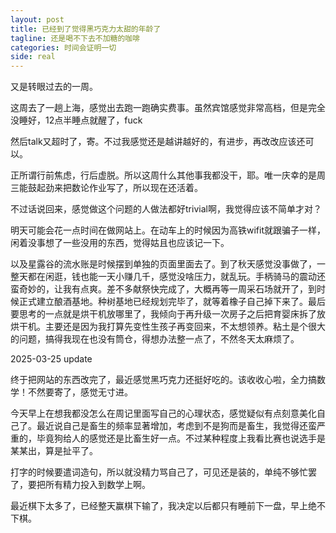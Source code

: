 ```yaml
---
layout: post
title: 已经到了觉得黑巧克力太甜的年龄了
tagline: 还是喝不下去不加糖的咖啡
categories: 时间会证明一切
side: real
---
```


又是转眼过去的一周。

这周去了一趟上海，感觉出去跑一跑确实费事。虽然宾馆感觉非常高档，但是完全没睡好，12点半睡点就醒了，fuck

然后talk又超时了，寄。不过我感觉还是越讲越好的，有进步，再改改应该还可以。

正所谓行前焦虑，行后虚脱。所以这周什么其他事我都没干，耶。唯一庆幸的是周三能鼓起劲来把数论作业写了，所以现在还活着。

不过话说回来，感觉做这个问题的人做法都好trivial啊，我觉得应该不简单才对？

明天可能会花一点时间在做网站上。在动车上的时候因为高铁wifit就跟骗子一样，闲着没事想了一些没用的东西，觉得姑且也应该记一下。

以及星露谷的流水账是时候摆到单独的页面里面去了。到了秋天感觉没事做了，一整天都在闲逛，钱也能一天小赚几千，感觉没啥压力，就乱玩。手柄骑马的震动还蛮奇妙的，让我有点爽。差不多献祭快完成了，大概再等一周采石场就开了，到时候正式建立酿酒基地。种树基地已经规划完毕了，就等着橡子自己掉下来了。最后要思考的一点就是烘干机放哪里了，我倾向于再升级一次房子之后把育婴床拆了放烘干机。主要还是因为我打算先变性生孩子再变回来，不太想领养。粘土是个很大的问题，搞得我现在也没有筒仓，得想办法整一点了，不然冬天太麻烦了。

2025-03-25 update

终于把网站的东西改完了，最近感觉黑巧克力还挺好吃的。该收收心啦，全力搞数学！不然要寄了，感觉无寸进。

今天早上在想我都没怎么在周记里面写自己的心理状态，感觉疑似有点刻意美化自己了。最近说自己是畜生的频率显著增加，考虑到不是狗而是畜生，我觉得还蛮严重的，毕竟狗给人的感觉还是比畜生好一点。不过某种程度上我看比赛也说选手是某某出，算是扯平了。

打字的时候要遣词造句，所以就没精力骂自己了，可见还是装的，单纯不够忙罢了，要把所有精力投入到数学上啊。

最近棋下太多了，已经整天赢棋下输了，我决定以后都只有睡前下一盘，早上绝不下棋。

